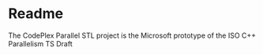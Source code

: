 # Readme 
The CodePlex Parallel STL project is the Microsoft prototype of the ISO C++ Parallelism TS Draft
